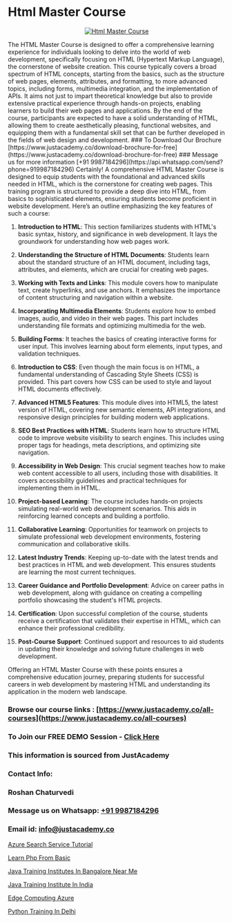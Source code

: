 # Html Master Course

<p align="center">
  <a href="https://justacademy.co/course-detail/html-training">
    <img src="https://justacademy.co/storage2/course_image/1676636567_course_image.webp" alt="Html Master Course">
  </a>
</p>
The HTML Master Course is designed to offer a comprehensive learning experience for individuals looking to delve into the world of web development, specifically focusing on HTML (Hypertext Markup Language), the cornerstone of website creation. This course typically covers a broad spectrum of HTML concepts, starting from the basics, such as the structure of web pages, elements, attributes, and formatting, to more advanced topics, including forms, multimedia integration, and the implementation of APIs. It aims not just to impart theoretical knowledge but also to provide extensive practical experience through hands-on projects, enabling learners to build their web pages and applications. By the end of the course, participants are expected to have a solid understanding of HTML, allowing them to create aesthetically pleasing, functional websites, and equipping them with a fundamental skill set that can be further developed in the fields of web design and development.
### To Download Our Brochure [https://www.justacademy.co/download-brochure-for-free](https://www.justacademy.co/download-brochure-for-free)
### Message us for more information [+91 9987184296](https://api.whatsapp.com/send?phone=919987184296)
Certainly! A comprehensive HTML Master Course is designed to equip students with the foundational and advanced skills needed in HTML, which is the cornerstone for creating web pages. This training program is structured to provide a deep dive into HTML, from basics to sophisticated elements, ensuring students become proficient in website development. Here’s an outline emphasizing the key features of such a course:

1) **Introduction to HTML**: This section familiarizes students with HTML's basic syntax, history, and significance in web development. It lays the groundwork for understanding how web pages work.

2) **Understanding the Structure of HTML Documents**: Students learn about the standard structure of an HTML document, including tags, attributes, and elements, which are crucial for creating web pages.

3) **Working with Texts and Links**: This module covers how to manipulate text, create hyperlinks, and use anchors. It emphasizes the importance of content structuring and navigation within a website.

4) **Incorporating Multimedia Elements**: Students explore how to embed images, audio, and video in their web pages. This part includes understanding file formats and optimizing multimedia for the web.

5) **Building Forms**: It teaches the basics of creating interactive forms for user input. This involves learning about form elements, input types, and validation techniques.

6) **Introduction to CSS**: Even though the main focus is on HTML, a fundamental understanding of Cascading Style Sheets (CSS) is provided. This part covers how CSS can be used to style and layout HTML documents effectively.

7) **Advanced HTML5 Features**: This module dives into HTML5, the latest version of HTML, covering new semantic elements, API integrations, and responsive design principles for building modern web applications.

8) **SEO Best Practices with HTML**: Students learn how to structure HTML code to improve website visibility to search engines. This includes using proper tags for headings, meta descriptions, and optimizing site navigation.

9) **Accessibility in Web Design**: This crucial segment teaches how to make web content accessible to all users, including those with disabilities. It covers accessibility guidelines and practical techniques for implementing them in HTML.

10) **Project-based Learning**: The course includes hands-on projects simulating real-world web development scenarios. This aids in reinforcing learned concepts and building a portfolio.

11) **Collaborative Learning**: Opportunities for teamwork on projects to simulate professional web development environments, fostering communication and collaborative skills.

12) **Latest Industry Trends**: Keeping up-to-date with the latest trends and best practices in HTML and web development. This ensures students are learning the most current techniques.

13) **Career Guidance and Portfolio Development**: Advice on career paths in web development, along with guidance on creating a compelling portfolio showcasing the student's HTML projects.

14) **Certification**: Upon successful completion of the course, students receive a certification that validates their expertise in HTML, which can enhance their professional credibility.

15) **Post-Course Support**: Continued support and resources to aid students in updating their knowledge and solving future challenges in web development.

Offering an HTML Master Course with these points ensures a comprehensive education journey, preparing students for successful careers in web development by mastering HTML and understanding its application in the modern web landscape.

### Browse our course links : [https://www.justacademy.co/all-courses](https://www.justacademy.co/all-courses) 
### To Join our FREE DEMO Session - [Click Here](https://www.justacademy.co/register-for-course-demo)


### This information is sourced from JustAcademy
### Contact Info:
### Roshan Chaturvedi
### Message us on Whatsapp: [+91 9987184296](https://api.whatsapp.com/send?phone=919987184296)
### Email id: [info@justacademy.co](mailto:info@justacademy.co)
                
[Azure Search Service Tutorial](https://www.linkedin.com/pulse/azure-search-service-tutorial-justacademy-bay-area-32epe?trackingId=%2FqCIkkMgbdnAXeCFS6ptVg%3D%3D&lipi=urn%3Ali%3Apage%3Ad_flagship3_company_admin%3BVfd8WVt8TwCvR4GLG%2BU4Hg%3D%3D)

[Learn Php From Basic](https://www.linkedin.com/pulse/learn-php-from-basic-justacademy-sunnyvale-dfqnc?trackingId=KufctRIvZs8tTHT0kRTeAg%3D%3D&lipi=urn%3Ali%3Apage%3Ad_flagship3_company_admin%3B84%2Br3TF5Sai5zePv40hxgg%3D%3D)

[Java Training Institutes In Bangalore Near Me](https://medium.com/@ranemanish460/java-training-institutes-in-bangalore-near-me-0491b6ef50f7)

[Java Training Institute In India](https://medium.com/@negishivu99/java-training-institute-in-india-b4e639b26fbf)

[Edge Computing Azure](https://justacademyin.github.io/justacademy/edge-computing-azure)

[Python Training In Delhi](https://justacademyin.github.io/justacademy/python-training-in-delhi)

